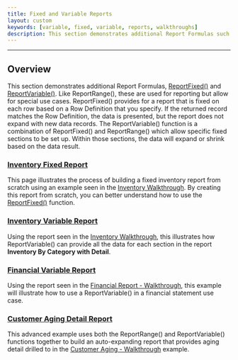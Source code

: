 ```yaml
---
title: Fixed and Variable Reports
layout: custom
keywords: [variable, fixed, variable, reports, walkthroughs]
description: This section demonstrates additional Report Formulas such as ReportFixed and ReportVariable. 
---
```

* * *

##  Overview

This section demonstrates additional Report Formulas, [ReportFixed()](/wIndex/ReportFixed.html) and [ReportVariable()](/wIndex/ReportVariable.html). Like ReportRange(), these are used for reporting but allow for special use cases. ReportFixed() provides for a report that is fixed on each row based on a Row Definition that you specify. If the returned record matches the Row Definition, the data is presented, but the report does not expand with new data records. The ReportVariable() function is a combination of ReportFixed() and ReportRange() which allow specific fixed sections to be set up. Within those sections, the data will expand or shrink based on the data result. 

###  [Inventory Fixed Report](/wGetStarted/L-Create-InventoryFixed.html)

This page illustrates the process of building a fixed inventory report from scratch using an example seen in the [Inventory Walkthrough](/wAbout/Inventory-Reports.html). By creating this report from scratch, you can better understand how to use the [ReportFixed()](/wIndex/ReportFixed.html) function. 

###  [Inventory Variable Report](/wGetStarted/L-Create-InventoryVariable.html)

Using the report seen in the [Inventory Walkthrough](/wAbout/Inventory-Reports.html), this illustrates how ReportVariable() can provide all the data for each section in the report **Inventory By Category with Detail**. 

###  [Financial Variable Report](/wGetStarted/L-Create-FinancialVariable.html)

Using the report seen in the [Financial Report - Walkthrough](/wAbout/Financial-Report.html), this example will illustrate how to use a ReportVariable() in a financial statement use case.

###  [Customer Aging Detail Report](/wGetStarted/L-Create-CustomerAgingDetail.html)

This advanced example uses both the ReportRange() and ReportVariable() functions together to build an auto-expanding report that provides aging detail drilled to in the [Customer Aging - Walkthrough](/wAbout/Customer-Aging.html) example. 
